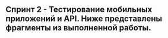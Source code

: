 ## Спринт 2 - Тестирование мобильных приложений и API. Ниже представлены фрагменты из выполненной работы.
